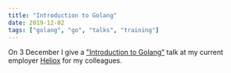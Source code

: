 ```yaml
---
title: "Introduction to Golang"
date: 2019-12-02
tags: ["golang", "go", "talks", "training"]
---
```


On 3 December I give a ["Introduction to Golang"](/talks/introduction-to-golang.html) talk at my current employer [Heliox](https://heliox.nl) for my colleagues.
